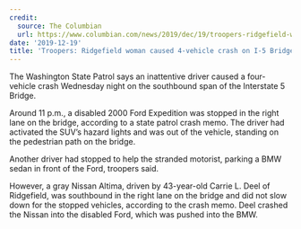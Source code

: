 ```yaml
---
credit:
  source: The Columbian
  url: https://www.columbian.com/news/2019/dec/19/troopers-ridgefield-woman-caused-4-vehicle-crash-on-i-5-bridge/
date: '2019-12-19'
title: 'Troopers: Ridgefield woman caused 4-vehicle crash on I-5 Bridge'
---
```



The Washington State Patrol says an inattentive driver caused a four-vehicle crash Wednesday night on the southbound span of the Interstate 5 Bridge.

Around 11 p.m., a disabled 2000 Ford Expedition was stopped in the right lane on the bridge, according to a state patrol crash memo. The driver had activated the SUV’s hazard lights and was out of the vehicle, standing on the pedestrian path on the bridge.

Another driver had stopped to help the stranded motorist, parking a BMW sedan in front of the Ford, troopers said.

However, a gray Nissan Altima, driven by 43-year-old Carrie L. Deel of Ridgefield, was southbound in the right lane on the bridge and did not slow down for the stopped vehicles, according to the crash memo. Deel crashed the Nissan into the disabled Ford, which was pushed into the BMW.